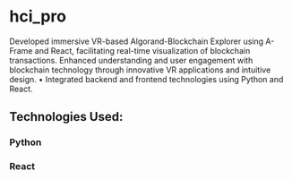 # hci_pro
Developed immersive VR-based Algorand-Blockchain Explorer using A-Frame and React, facilitating real-time visualization of blockchain transactions. Enhanced understanding and user engagement with blockchain technology through innovative VR  applications and intuitive design. • Integrated backend and frontend technologies using Python and React.
## Technologies Used: 
### Python
### React
